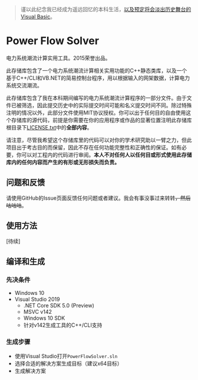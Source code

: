 > 谨以此纪念我已经成为遥远回忆的本科生活，[以及预定将会淡出历史舞台的Visual Basic](https://devblogs.microsoft.com/vbteam/visual-basic-support-planned-for-net-5-0/)。

# Power Flow Solver

电力系统潮流计算实用工具。2015荣誉出品。

此存储库包含了一个电力系统潮流计算相关实用功能的C++静态类库，以及一个基于C++/CLI和VB.NET的简易控制台程序，用以根据输入的网架数据，计算电力系统交流潮流。

此存储库包含了我在本科期间编写的电力系统潮流计算程序的一部分文件。由于文件已被筛选，因此提交历史中的实际提交时间可能和名义提交时间不同。除过特殊注明的情况以外，此部分文件使用MIT协议授权。你可以出于任何目的自由使用这个存储库的源代码，前提是你需要在你的应用程序或作品的显著位置注明此存储库根目录下[LICENSE.txt](LICENSE.txt)中的**全部内容**。

请注意，尽管我希望这个存储库里的代码可以对你的学术研究助以一臂之力，但此项目出于考古目的而保留，因此不存在任何功能完整性和正确性的保证。如有必要，你可以对工程内的代码进行审阅。**本人不对任何人以任何目或形式使用此存储库内的任何内容而产生的有形或无形损失而负责。**

## 问题和反馈

请使用GitHub的Issue页面反馈任何问题或者建议。我会有事没事过来转转~~，然后咕咕咕~~。

## 使用方法

[待续]

## 编译和生成

### 先决条件

* Windows 10
* Visual Studio 2019
    * .NET Core SDK 5.0 (Preview)
    * MSVC v142
    * Windows 10 SDK
    * 针对v142生成工具的C++/CLI支持

### 生成步骤

* 使用Visual Studio打开`PowerFlowSolver.sln`
* 选择合适的解决方案生成目标（建议x64目标）
* 生成解决方案

